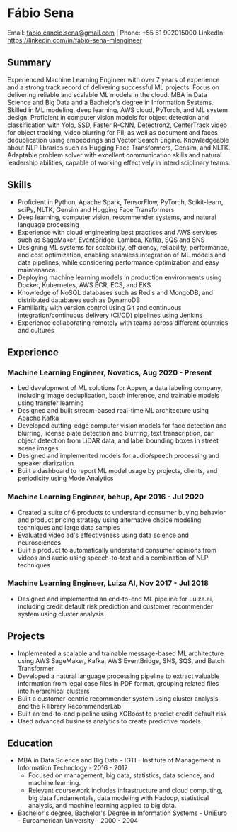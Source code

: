 # Fábio Sena
Email: fabio.cancio.sena@gmail.com | Phone: +55 61 992015000
LinkedIn: https://linkedin.com/in/fabio-sena-mlengineer

## Summary
Experienced Machine Learning Engineer with over 7 years of experience and a strong track record of delivering successful ML projects. Focus on delivering reliable and scalable ML models in the cloud. MBA in Data Science and Big Data and a Bachelor's degree in Information Systems. Skilled in ML modeling, deep learning, AWS cloud, PyTorch, and ML system design. Proficient in computer vision models for object detection and classification with Yolo, SSD, Faster R-CNN, Detectron2, CenterTrack video for object tracking, video blurring for PII, as well as document and faces deduplication using embeddings and Vector Search Engine. Knowledgeable about NLP libraries such as Hugging Face Transformers, Gensim, and NLTK. Adaptable problem solver with excellent communication skills and natural leadership abilities, capable of working effectively in interdisciplinary teams.

## Skills
- Proficient in Python, Apache Spark, TensorFlow, PyTorch, Scikit-learn, sciPy, NLTK, Gensim and Hugging Face Transformers
- Deep learning, computer vision, recommender systems, and natural language processing
- Experience with cloud engineering best practices and AWS services such as SageMaker, EventBridge, Lambda, Kafka, SQS and SNS
- Designing ML systems for scalability, efficiency, reliability, performance, and cost optimization, enabling seamless integration of ML models and data pipelines, while considering performance optimization and easy maintenance.
- Deploying machine learning models in production environments using Docker, Kubernetes, AWS ECR, ECS, and EKS
- Knowledge of NoSQL databases such as Redis and MongoDB, and distributed databases such as DynamoDB
- Familiarity with version control using Git and continuous integration/continuous delivery (CI/CD) pipelines using Jenkins
- Experience collaborating remotely with teams across different countries and cultures

## Experience
### Machine Learning Engineer, Novatics, Aug 2020 - Present
- Led development of ML solutions for Appen, a data labeling company, including image deduplication, batch inference, and trainable models using transfer learning
- Designed and built stream-based real-time ML architecture using Apache Kafka
- Developed cutting-edge computer vision models for face detection and blurring, license plate detection and blurring, text transcription, car object detection from LiDAR data, and label bounding boxes in street scene images
- Designed and implemented models for audio/speech processing and speaker diarization
- Built a dashboard to report ML model usage by projects, clients, and periodicity using Mode Analytics

### Machine Learning Engineer, behup, Apr 2016 - Jul 2020
- Created a suite of 6 products to understand consumer buying behavior and product pricing strategy using alternative choice modeling techniques and large data samples
- Evaluated video ad's effectiveness using data science and neurosciences
- Built a product to automatically understand consumer opinions from videos and audio using speech-to-text and a combination of NLP techniques

### Machine Learning Engineer, Luiza AI, Nov 2017 - Jul 2018
- Designed and implemented an end-to-end ML pipeline for Luiza.ai, including credit default risk prediction and customer recommender system using cluster analysis

## Projects
- Implemented a scalable and trainable message-based ML architecture using AWS SageMaker, Kafka, AWS EventBridge, SNS, SQS, and Batch Transformer
- Developed a natural language processing pipeline to extract valuable information from legal case files in PDF format, grouping related files into hierarchical clusters
- Built a customer-centric recommender system using cluster analysis and the R library RecommenderLab
- Built an end-to-end pipeline using XGBoost to predict credit default risk
- Used advanced business analytics to create predictive models

## Education
- MBA in Data Science and Big Data - IGTI - Institute of Management in Information Technology - 2016 - 2017
  - Focused on management, big data, statistics, data science, and machine learning. 
  - Relevant coursework includes infrastructure and cloud computing, big data fundamentals, data modeling with Hadoop, statistical analysis, and machine learning applied to big data.
- Bachelor's degree, Bachelor's Degree in Information Systems - UniEuro - Euroamerican University - 2000 - 2004 
